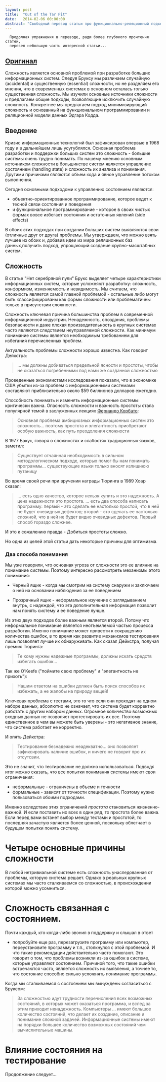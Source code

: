 ```yaml
---
layout: post
title:  "Out of the Tar Pit"
date:   2014-02-06 00:00:00
abstract: "Свободный перевод статьи про функционально-реляционный подход"
---
```


```
  Продолжая упражнения в переводе, ради более глубокого прочтения статей,
  перевел небольшую часть интересной статьи...
```

## [Оригинал](http://shaffner.us/cs/papers/tarpit.pdf)

Сложность является основной проблемой при разработке больших информационных систем.
Следуя Бруксу мы различаем случайную (accidental) и существенную  (essential) сложности,
но не разделяем его мнения, что в современных системах в основном осталась только существенная сложность.
Мы изучили основные источники сложности и предлагаем общие подходы, позволяющие исключить случайную
сложность. Конкретнее мы предлагаем подход минимизирующий сложность и основанный на функциональном программировании
и реляционной модели данных Эдгара Кодда.

## Введение

Кризис информационных технологий был зафиксирован впервые в 1968 году и в дальнейшем
лишь усугублялся. Основная проблема разработки и поддержки больших систем это сложность -
большие системы очень трудно понимать. По нашему мнению основным источником сложности
в большинстве систем является управление состоянием (handling state) и сложность их анализа и понимания.
Другими причинами являются объем кода и явное управление потоком выполнения.

Сегодня основными подходоми к управлению состоянием являются:

* объектно-ориентированное программирование, которое ведет к тесной связи состояния и поведения
* и функциональное программирование - которое в своих чистых формах вовсе избегает состояния
и остаточных явлений (side effects)

В обоих этих подходах при создании больших систем выявляются свои (отличные друг от друга) проблемы.
Мы утверждаем, что можно взять лучшее из обоих и, добавив идеи из мира реляционных баз данных,получить
подход, упрощающий создание крупно-масштабных систем.

## Сложность

В статье "Нет серебряной пули" Брукс выделяет четыре характеристики информационных
систем, которые усложняют разработку: сложность, конформизм, изменяемость и невидимость.
Мы считаем, что сложность является самой главной проблемой - остальные либо могут
быть классифицированы как формы сложности или проблематичны только в присутствии сложности.

Сложность ключевая причина большинства проблем в современной информационной индустрии.
Ненадежность, опоздания, проблемы безопасности и даже плохая производительность в крупных
системах часто являются следствием неуправляемой сложности.
Как минимум понимание системы является необходимым требованием для избегания перечисленных проблем.

Актуальность проблемы сложности хорошо известна. Как говорит Дейкстра:

> ... мы должны добиваться предельной ясности и простоты, чтобы не оказаться погребенными
> под нами же созданной сложностью

Проведенные экономистами исследования показали, что в экономике США убытки
из-за проблем с информационными системами составляют приблизительно около $59 биллионов
долларов ежегодно.

Способность понимать и изменять информационные системы критически важна.
Опасность сложности и важность простоты стала популярной темой в заслуженных лекциях
[Фернандо Корбато](http://en.wikipedia.org/wiki/Fernando_J._Corbat%C3%B3):

> Основная проблема амбициозных информационных систем это сложность...
> поэтому простота и элегантность приобретают особую важность, как путь преодоления сложности


В 1977 Бакус, говоря о сложностях и слабостях традиционных языков, заметил:

> Существует отчаянная необходимость в сильном методологическом подходе, которых
> помог бы нам понимать программы... существующие языки только вносят излишнюю путаницу

Во время своей речи при вручении награды Тюринга в 1989 Хоар сказал:

> ... есть одно качество, которое нельзя купить и это надежность. А цена надежности это простота.
> ... есть два способа написать программу: первый - это сделать ее настолько простой, что в ней не будет очевидных дефектов;
> второй - это сделать ее настолько сложной, что в ней не будет видно очевидных дефектов. Первый способ гораздо сложнее.

И это к сожалению правда - Добиться простоты сложно.

Но одна из целей этой статьи дать некоторые причины для оптимизма.

### Два способа понимания

Мы уже говорили, что основная угроза от сложности это ее влияние на понимание системы.
Поэтому интересно рассмотреть механизмы этого понимания:

* Черный ящик - когда мы смотрим на систему снаружи и заключаем о ней на основании
наблюдения за ее поведением

* Прозрачный ящик - неформальное изучение с заглядыванием внутрь, с надеждой, что эта дополнительная
информация позволит нам понять систему и ее поведение лучше.

Из этих двух подходов более важным является второй. Потому что неформальное понимание
является неотъемлемой частью процесса разработки. Именно понимание может привести к
сокращению количества ошибок, в то время как развитие механизмов тестирования лишь
позволяет лучше их обнаруживать. Как сказал Дейкстра, получая премию Тюринга:

>  Те кому нужны надежные программы, должны искать средств избегать ошибок...

Так же O’Keefe ("поймите свою проблему" и "элегантность не прихоть"):

> Нашим ответом на ошибки должен быть поиск способов их избежать, а не жалобы на природу вещей!

Ключевая проблема с тестами, это то что если они проходят на одном наборе данных,
абсолютно не означает, что система будет корректно работать с другим набором данных.
Огромное количество возможных входных данных не позволяет протестировать их все.
Поэтому единственное в чем вы можете быть уверены - это негативное знание, что система
работает не корректно.

И опять Дейкстра:

> Тестирование безнадежно неадекватно... оно позволяет зафиксировать наличие
> ошибок, и ничего не говорит про их отсутсвии.

Это не значит, что тестирование не должно использоваться. Подводя итог можно сказать,
что все попытки понимания системы имеют свои ограничения:
* неформальные - ограничены в объеме и точности
* формальные - зависят от точности спецификации.
Поэтому нужно пользоваться обоими подходами.

Именно вследствие этих ограничений *простота* становиться жизненно-важной.
И если поставить их всех в один ряд, то простота более важна.
Если перед вами встанет выбор между тестами и простотой, то последняя зачастую
является более ценной, поскольку облегчает в будущем попытки понять систему.

# Четыре основные причины сложности

В любой нетривиальной системе есть сложность унаследованная от проблемы,
которую система решает. Однако в реальных крупных системах мы часто сталкиваемся
со сложностью, в происхождении которой можно усомниться.

# Сложность связанная с состоянием.

Почти каждый, кто когда-либо звонил в поддержку и слышал в ответ
- попробуйте еще раз, перезагрузите программу или компьютер,
переустановите программу и т.п., столкнулся с этой проблемой.
И что такие рекомендации действительно
часто помогают. Это говорит о том, что проблемы возникли из-за ошибок в
системе, которые управляют состоянием. Причиной того, что такие ошибки
встречаются часто, является сложность их выявления, а точнее то, что
состояние способно сильно усложнять понимание программы.

Когда мы сталкиваемся с состоянием мы вынуждены согласиться с Бруксом:

> За сложностью идут трудности перечисления всех возможных состояний,
> в которых может оказаться программа, и вслед за этим приходит ненадежность.
> Компьютеры ... имеют большое количество состояний, что делает их создание, описание и понимание
> сложной задачей. Информационные системы имеют на порядки большее количество возможных
> состояний чем вычислительные машины.

# Влияние состояния на тестирование


Продолжение следует...
